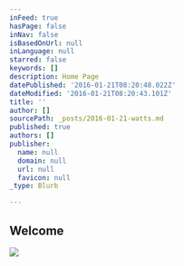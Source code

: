 ```yaml
---
inFeed: true
hasPage: false
inNav: false
isBasedOnUrl: null
inLanguage: null
starred: false
keywords: []
description: Home Page
datePublished: '2016-01-21T08:20:48.022Z'
dateModified: '2016-01-21T08:20:43.101Z'
title: ''
author: []
sourcePath: _posts/2016-01-21-watts.md
published: true
authors: []
publisher:
  name: null
  domain: null
  url: null
  favicon: null
_type: Blurb

---
```

## Welcome
![](https://the-grid-user-content.s3-us-west-2.amazonaws.com/e1151f4b-3edf-4be3-9eee-92a9b39262a5.jpg)

#